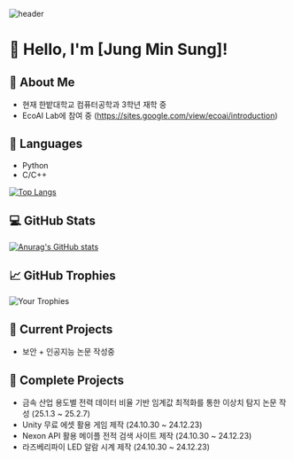 ![header](https://capsule-render.vercel.app/api?type=rounded&height=300&color=05183E&text=MINSUNG's%20Github&section=header&fontColor=fffff0&animation=fadeIn)

# 👋 Hello, I'm [Jung Min Sung]!

## 🚀 About Me
- 현재 한밭대학교 컴퓨터공학과 3학년 재학 중
- EcoAI Lab에 참여 중 (https://sites.google.com/view/ecoai/introduction)

## 🔧 Languages
- Python
- C/C++

[![Top Langs](https://github-readme-stats.vercel.app/api/top-langs/?username=Polyestere&layout=compact)](https://github.com/anuraghazra/github-readme-stats)


## 💻 GitHub Stats
[![Anurag's GitHub stats](https://github-readme-stats.vercel.app/api?username=Polyestere)](https://github.com/anuraghazra/github-readme-stats)

## 📈 GitHub Trophies
![Your Trophies](https://github-profile-trophy.vercel.app/?username=Polyestere)

## 🌱 Current Projects
- 보안 + 인공지능 논문 작성중

## 🌳 Complete Projects
- 금속 산업 용도별 전력 데이터 비율 기반 임계값 최적화를 통한 이상치 탐지 논문 작성 (25.1.3 ~ 25.2.7)
- Unity 무료 에셋 활용 게임 제작 (24.10.30 ~ 24.12.23)
- Nexon API 활용 메이플 전적 검색 사이트 제작 (24.10.30 ~ 24.12.23)
- 라즈베리파이 LED 알람 시계 제작 (24.10.30 ~ 24.12.23)
